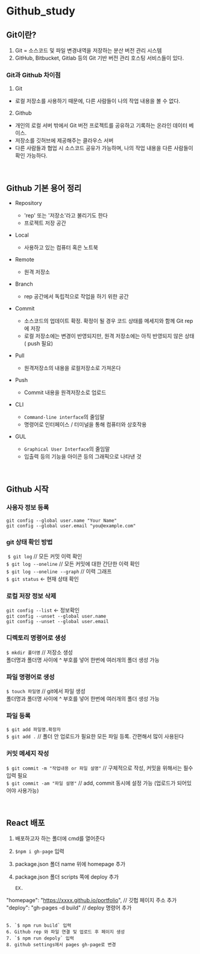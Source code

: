 # Github_study

## Git이란? ##

1. Git = 소스코드 및 파일 변경내역을 저장하는 분산 버전 관리 시스템
2. GitHub, Bitbucket, Gitlab 등의 Git 기반 버전 관리 호스팅 서비스들이 있다.

### Git과 Github 차이점 ###

1) Git
 * 로컬 저장소를 사용하기 때문에, 다른 사람들이 나의 작업 내용을 볼 수 없다.

2) Github
 * 개인의 로컬 서버 밖에서 Git 버전 프로젝트를 공유하고 기록하는 온라인 데이터 베이스.
 * 저장소를 깃허브에 제공해주는 클라우스 서버
 * 다른 사람들과 협업 시 소스코드 공유가 가능하며, 나의 작업 내용을 다른 사람들이 확인 가능하다.

<br> 

## Github 기본 용어 정리 ##

* Repository
  * 'rep' 또는 '저장소'라고 불리기도 한다
  * 프로젝트 저장 공간

* Local
  * 사용하고 있는 컴퓨터 혹은 노트북

* Remote
  * 원격 저장소

* Branch
  * rep 공간에서 독립적으로 작업을 하기 위한 공간
    
* Commit
  * 소스코드의 업데이트 확정. 확정이 될 경우 코드 상태를 메세지와 함께 Git rep에 저장
  * 로컬 저장소에는 변경이 반영되지만, 원격 저장소에는 아직 반영되지 않은 상태 ( push 필요)
    
* Pull
  * 원격저장소의 내용을 로컬저장소로 가져온다
    
* Push
  * Commit 내용을 원격저장소로 업로드
    
* CLI
  * `Command-line interface`의 줄임말
  * 명령어로 인터페이스 / 터미널을 통해 컴퓨터와 상호작용

* GUL
  * `Graphical User Interface`의 줄임말
  * 입출력 등의 기능을 아이콘 등의 그래픽으로 나타낸 것

<br> 

## Github 시작 ##

### 사용자 정보 등록 ###
`git config --global user.name "Your Name"`<br>
`git config --global user.email "you@example.com"`<br>

### git 상태 확인 방법 ###
​
`$ git log` // 모든 커밋 이력 확인<br>
`$ git log --oneline` // 모든 커밋에 대한 간단한 이력 확인<br>
`$ git log --oneline --graph` // 이력 그래프<br>
`$ git status` <- 현재 상태 확인<br>

### 로컬 저장 정보 삭제 ###

`git config --list` <- 정보확인<br>
`git config --unset --global user.name`<br>
`git config --unset --global user.email`<br>

### 디렉토리 명령어로 생성 ###

`$ mkdir 폴더명` // 저장소 생성<br>
폴더명과 폴더명 사이에 ^ 부호를 넣어 한번에 여러개의 폴더 생성 가능<br>


### 파일 명령어로 생성 ###

`$ touch 파일명` //  git에서 파일 생성<br>
폴더명과 폴더명 사이에 ^ 부호를 넣어 한번에 여러개의 폴더 생성 가능<br>

### 파일 등록 ###

`$ git add 파일명.확장자`<br>
`$ git add .` // 폴더 안 업로드가 필요한 모든 파일 등록. 간편해서 많이 사용된다 <br>


### 커밋 메세지 작성 ###

`$ git commit -m "작업내용 or 파일 설명"` // 구체적으로 작성, 커밋을 위해서는 필수 입력 필요<br>
`$ git commit -am "파일 설명"` // add, commit 동시에 설정 가능 (업로드가 되어있어야 사용가능)<br>



<br> 

## React 배포 ##
1. 배포하고자 하는 폴더에 cmd를 열어준다
2. `$npm i gh-page` 입력
3. package.json 폴더 name 위에 homepage 추가
4. package.json 폴더 scripts 쪽에 deploy 추가
   
   ```
   EX.
  "homepage": "https://xxxx.github.io/portfolio",  // 깃헙 페이지 주소 추가
  "deploy": "gh-pages -d build" // deploy 명령어 추가
   ```

5. `$ npm run build` 입력
6. Github rep 와 파일 연결 및 업로드 후 페이지 생성
7. `$ npm run depoly` 입력
8. github settings에서 pages gh-page로 변경







